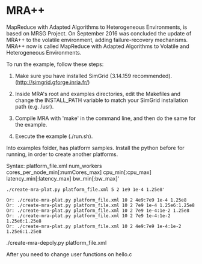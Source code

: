 MRA++ 
===

MapReduce with Adapted Algorithms to Heterogeneous Environments, is based on MRSG Project.
On September 2016 was concluded the update of MRA++ to the volatile environment, adding failure-recovery mechanisms. MRA++ now is called MapReduce with Adapted Algorithms to Volatile and Heterogeneous Environments.

To run the example, follow these steps:

1) Make sure you have installed SimGrid (3.14.159  recommended).
   (http://simgrid.gforge.inria.fr/)

2) Inside MRA's root and examples directories, edit the Makefiles and change
   the INSTALL_PATH variable to match your SimGrid installation path
   (e.g. /usr).

3) Compile MRA with 'make' in the command line, and then do the same for the example.

4) Execute the example (./run.sh).


Into examples folder, has platform samples. Install the python before for running,  in order to create another platforms.

Syntax: platform_file.xml num_workers cores_per_node_min[:numCores_max] cpu_min[:cpu_max] latency_min[:latency_max] bw_min[:bw_max]'
	
	./create-mra-plat.py platform_file.xml 5 2 1e9 1e-4 1.25e8'
	
	Or: ./create-mra-plat.py platform_file.xml 10 2 4e9:7e9 1e-4 1.25e8
	Or: ./create-mra-plat.py platform_file.xml 10 2 7e9 1e-4 1.25e6:1.25e8
	Or: ./create-mra-plat.py platform_file.xml 10 2 7e9 1e-4:1e-2 1.25e8
	Or: ./create-mra-plat.py platform_file.xml 10 2 7e9 1e-4:1e-2 1.25e6:1.25e8
	Or: ./create-mra-plat.py platform_file.xml 10 2 4e9:7e9 1e-4:1e-2 1.25e6:1.25e8

  ./create-mra-depoly.py platform_file.xml
  
   
 After you need to change user functions on hello.c


